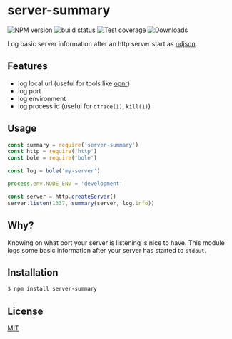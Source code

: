 # server-summary
[![NPM version][npm-image]][npm-url]
[![build status][travis-image]][travis-url]
[![Test coverage][coveralls-image]][coveralls-url]
[![Downloads][downloads-image]][downloads-url]

Log basic server information after an http server start as
[ndjson](http://ndjson.org/).

## Features
- log local url (useful for tools like
  [opnr](https://github.com/mattdesl/opnr))
- log port
- log environment
- log process id (useful for `dtrace(1)`, `kill(1)`)

## Usage
```js
const summary = require('server-summary')
const http = require('http')
const bole = require('bole')

const log = bole('my-server')

process.env.NODE_ENV = 'development'

const server = http.createServer()
server.listen(1337, summary(server, log.info))
```

## Why?
Knowing on what port your server is listening is nice to have. This module
logs some basic information after your server has started to `stdout`.

## Installation
```sh
$ npm install server-summary
```

## License
[MIT](https://tldrlegal.com/license/mit-license)

[npm-image]: https://img.shields.io/npm/v/server-summary.svg?style=flat-square
[npm-url]: https://npmjs.org/package/server-summary
[travis-image]: https://img.shields.io/travis/yoshuawuyts/server-summary.svg?style=flat-square
[travis-url]: https://travis-ci.org/yoshuawuyts/server-summary
[coveralls-image]: https://img.shields.io/coveralls/yoshuawuyts/server-summary.svg?style=flat-square
[coveralls-url]: https://coveralls.io/r/yoshuawuyts/server-summary?branch=master
[downloads-image]: http://img.shields.io/npm/dm/server-summary.svg?style=flat-square
[downloads-url]: https://npmjs.org/package/server-summary
